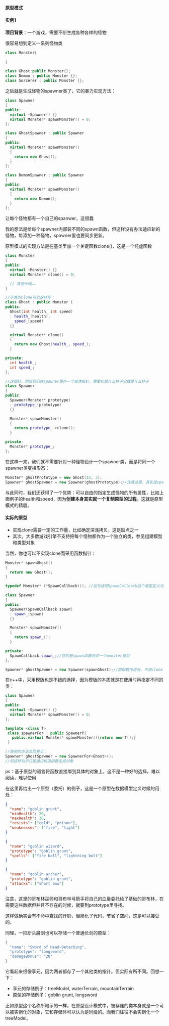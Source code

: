#### 原型模式

#### 实例1

**项目背景**：一个游戏，需要不断生成各种各样的怪物

很容易想到定义一系列怪物类

```c++
class Monster{
  
}

class Ghost:public Monster{};
class Demon : public Monster {};
class Sorcerer : public Monster {};
```

之后就是生成怪物的spawner类了，它的暴力实现方法：

```c++
class Spawner
{
public:
  virtual ~Spawner() {}
  virtual Monster* spawnMonster() = 0;
};

class GhostSpawner : public Spawner
{
public:
  virtual Monster* spawnMonster()
  {
    return new Ghost();
  }
};

class DemonSpawner : public Spawner
{
public:
  virtual Monster* spawnMonster()
  {
    return new Demon();
  }
};
```

让每个怪物都有一个自己的spanwer，这很蠢

我的想法是给每个spawner内部装不同的spawn函数，但这样没有办法适应新的怪物，每添加一种怪物，spawner里也要同步更新。

原型模式的实现方法是在基类里加一个关键函数clone()，这是一个纯虚函数

```c++
class Monster
{
public:
  virtual ~Monster() {}
  virtual Monster* clone() = 0;

  // 其他代码……
}

//子类的clone可以这样写：
class Ghost : public Monster {
public:
  Ghost(int health, int speed)
  : health_(health),
    speed_(speed)
  {}

  virtual Monster* clone()
  {
    return new Ghost(health_, speed_);
  }

private:
  int health_;
  int speed_;
};

//这很好，然后我们在spawner里存一个基类指针，需要它是什么样子它就是什么样子
class Spawner
{
public:
  Spawner(Monster* prototype)
  : prototype_(prototype)
  {}

  Monster* spawnMonster()
  {
    return prototype_->clone();
  }

private:
  Monster* prototype_;
};
```

在这样一来，我们就不需要针对一种怪物设计一个spawner类，而是将同一个spawner类变换形态：

```c++
Monster* ghostPrototype = new Ghost(15, 3);
Spawner* ghostSpawner = new Spawner(ghostPrototype);//注意这里，其实是spawner类，但看起来和最开始的ghostSpawner类是同一个作用
```

与此同时，我们还获得了一个优势：可以自由的指定生成怪物的所有属性，比如上面例子的health和speed，因为**创建本身其实就一个复制原型的过程**。这就是原型模式的精髓。

#### 实际的原型

* 实现clone需要一定的工作量，比如确定深浅拷贝，这是缺点之一
* 其次，大多数游戏引擎不支持把每个怪物都作为一个独立的类，参见组建模型和类型对象

当然，你也可以不实现clone而采用函数指针：

```c++
Monster* spawnGhost()
{
  return new Ghost();
}

typedef Monster* (*SpawnCallback)(); //这句话把SpawnCallback这个类型定义为一个函数，它返回一个指向monster的指针

class Spawner
{
public:
  Spawner(SpawnCallback spawn)
  : spawn_(spawn)
  {}

  Monster* spawnMonster()
  {
    return spawn_();
  }

private:
  SpawnCallback spawn_;//存的是spawn函数而非一个monster原型
};

Spawner* ghostSpawner = new Spawner(spawnGhost);//把函数传进去，不用clone
```

在c++中，采用模版也是不错的选择，因为模版的本质就是在使用时再指定不同的类：

```c++
class Spawner
{
public:
  virtual ~Spawner() {}
  virtual Monster* spawnMonster() = 0;
};

template <class T>
 class spawnerFor : public SpawnerP{
   public:virtual Monster* spawnMonster(){return new T();}
 }

//使用的方法显而易见：
Spawner* ghostSpawner = new SpawnerFor<Ghost>();
//但这样似乎只能通过构造函数生成对象
```

ps：基于原型的语言将函数直接绑到具体的对象上，这不是一种好的选择，难以阅读，难以使用

在这里再给出一个原型（委托）的例子，这是一个原型在数据模型定义时候的用处：

```json
{
  "name": "goblin grunt",
  "minHealth": 20,
  "maxHealth": 30,
  "resists": ["cold", "poison"],
  "weaknesses": ["fire", "light"]
}

{
  "name": "goblin wizard",
  "prototype": "goblin grunt",
  "spells": ["fire ball", "lightning bolt"]
}

{
  "name": "goblin archer",
  "prototype": "goblin grunt",
  "attacks": ["short bow"]
}
```

注意，这里的哥布林巫师和哥布林弓箭手将自己的血量委托给了基础的哥布林，在需要这些数据但并且不存在的时候，就要到prototype里寻找。

这样做确实会有不命中查找的开销，但简化了代码，节省了空间，这是可以接受的。

同理，一把断头魔剑也可以存储一个普通长剑的原型：

```c++
{
  "name": "Sword of Head-Detaching",
  "prototype": "longsword",
  "damageBonus": "20"
}
```

它看起来很像享元，因为两者都存了一个其他类的指针。但实际有所不同。回想一下：

* 享元的存储例子：treeModel, waterTerrain, mountainTerrain
* 原型的存储例子：goblin grunt, longsword

正如原型这个名称所暗示的一样，在原型设计模式中，被存储的类本身就是一个可以被实例化的对象，它和存储体可以认为是同级的。而我们往往不会实例化一个treeModel。